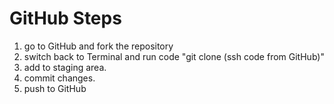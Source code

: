 # GitHub Steps
1. go to GitHub and fork the repository
1. switch back to Terminal and run code "git clone (ssh code from GitHub)"
1. add to staging area.
1. commit changes.
1. push to GitHub
